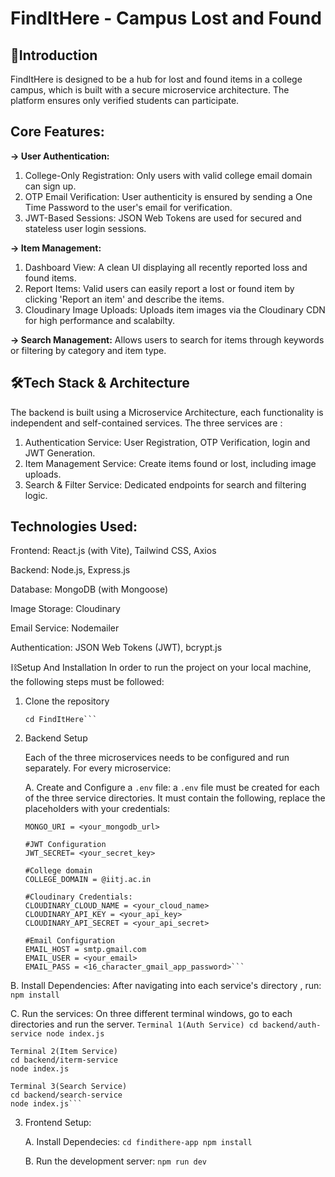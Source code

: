 # FindItHere - Campus Lost and Found

## 🚀Introduction
FindItHere is designed to be a hub for lost and found items in a college campus, which is built with a secure microservice architecture. The platform ensures only verified students can participate.

## Core Features:
**-> User Authentication:**
1. College-Only Registration: Only users with valid college email domain can sign up.
2. OTP Email Verification: User authenticity is ensured by sending a One Time Password to the user's email for verification.
3. JWT-Based Sessions: JSON Web Tokens are used for secured and stateless user login sessions.

**-> Item Management:**
1. Dashboard View: A clean UI displaying all recently reported loss and found items.
2. Report Items: Valid users can easily report a lost or found item by clicking 'Report an item' and describe the items.
3. Cloudinary Image Uploads: Uploads item images via the Cloudinary CDN for high performance and scalabilty.

**-> Search Management:** Allows users to search for items through keywords or filtering by category and item type.

## 🛠️Tech Stack & Architecture
The backend is built using a Microservice Architecture, each functionality is independent and self-contained services. The three services are :
1. Authentication Service: User Registration, OTP Verification, login and JWT Generation.
2. Item Management Service: Create items found or lost, including image uploads.
3. Search & Filter Service: Dedicated endpoints for search and filtering logic.

## Technologies Used:

Frontend: React.js (with Vite), Tailwind CSS, Axios

Backend: Node.js, Express.js

Database: MongoDB (with Mongoose)

Image Storage: Cloudinary

Email Service: Nodemailer

Authentication: JSON Web Tokens (JWT), bcrypt.js


⛓️Setup And Installation
In order to run the project on your local machine, the following steps must be followed:

1. Clone the repository
   ```git clone https://github.com/mangalton/FindItHere
   cd FindItHere```

2. Backend Setup

   
   Each of the three microservices needs to be configured and run separately.
   For every microservice:

   
   A. Create and Configure a ```.env``` file:
       a ```.env``` file must be created for each of the three service directories.
         It must contain the following, replace the placeholders with your credentials:
   ```#MongoDB Connection
   MONGO_URI = <your_mongodb_url>

   #JWT Configuration
   JWT_SECRET= <your_secret_key>

   #College domain
   COLLEGE_DOMAIN = @iitj.ac.in

   #Cloudinary Credentials:
   CLOUDINARY_CLOUD_NAME = <your_cloud_name>
   CLOUDINARY_API_KEY = <your_api_key>
   CLOUDINARY_API_SECRET = <your_api_secret>

   #Email Configuration
   EMAIL_HOST = smtp.gmail.com
   EMAIL_USER = <your_email>
   EMAIL_PASS = <16_character_gmail_app_password>```

B. Install Dependencies:
    After navigating into each service's directory , run:
    ```npm install```

C. Run the services:
    On three different terminal windows, go to each directories and run the server.
    ```Terminal 1(Auth Service)
    cd backend/auth-service
    node index.js```

    Terminal 2(Item Service)
    cd backend/iterm-service
    node index.js

    Terminal 3(Search Service)
    cd backend/search-service
    node index.js```

3. Frontend Setup:
   
   A. Install Dependecies:
       ```cd findithere-app
       npm install```
   
   B. Run the development server:
       ```npm run dev```
   

